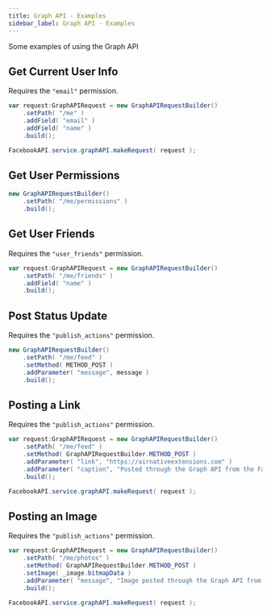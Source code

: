 ```yaml
---
title: Graph API - Examples
sidebar_label: Graph API - Examples
---
```


Some examples of using the Graph API


## Get Current User Info

Requires the `"email"` permission.

```actionscript
var request:GraphAPIRequest = new GraphAPIRequestBuilder()
	.setPath( "/me" )
	.addField( "email" )
	.addField( "name" )
	.build();

FacebookAPI.service.graphAPI.makeRequest( request );
```


## Get User Permissions

```actionscript
new GraphAPIRequestBuilder()
	.setPath( "/me/permissions" )
	.build();
```


## Get User Friends

Requires the `"user_friends"` permission.

```actionscript
var request:GraphAPIRequest = new GraphAPIRequestBuilder()
	.setPath( "/me/friends" )
	.addField( "name" )
	.build();
```


## Post Status Update

Requires the `"publish_actions"` permission.

```actionscript
new GraphAPIRequestBuilder()
	.setPath( "/me/feed" )
	.setMethod( METHOD_POST )
	.addParameter( "message", message )
	.build();
```


## Posting a Link

Requires the `"publish_actions"` permission.

```actionscript
var request:GraphAPIRequest = new GraphAPIRequestBuilder()
	.setPath( "/me/feed" )
	.setMethod( GraphAPIRequestBuilder.METHOD_POST )
	.addParameter( "link", "https://airnativeextensions.com" )
	.addParameter( "caption", "Posted through the Graph API from the Facebook API ANE" )
	.build();

FacebookAPI.service.graphAPI.makeRequest( request );
```


## Posting an Image

Requires the `"publish_actions"` permission.

```actionscript
var request:GraphAPIRequest = new GraphAPIRequestBuilder()
	.setPath( "/me/photos" )
	.setMethod( GraphAPIRequestBuilder.METHOD_POST )
	.setImage( _image.bitmapData )
	.addParameter( "message", "Image posted through the Graph API from the Facebook API ANE" )
	.build();

FacebookAPI.service.graphAPI.makeRequest( request );
```


